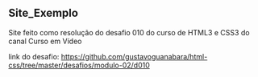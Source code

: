 ## Site_Exemplo

Site feito como resolução do desafio 010 do curso de HTML3 e CSS3 do canal Curso em Vídeo

link do desafio: https://github.com/gustavoguanabara/html-css/tree/master/desafios/modulo-02/d010
